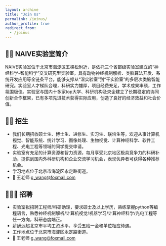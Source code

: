 ```yaml
---
layout: archive
title: "Join Us"
permalink: /joinus/
author_profile: true
redirect_from:
  - /joinus
---
```


🤖🧠 NAIVE实验室简介
-
NAIVE实验室位于北京市海淀区五棵松附近，是依托三个省部级实验室建立的“神经科学-智能科学”交叉研究型实验室，具有动物神经机制解析、类脑算法开发、系统开发应用等全链条平台，能够支撑从“湿实验室”到“干实验室”的多层次类脑智能研究。实验室人才梯队合理，科研实力雄厚，项目经费充足，学术成果丰硕，工作氛围极佳。实验室与国内十多家top大学、科研机构及央企建立了长期稳定的协同创新合作框架，已有多项先进技术获得实际应用，创造了良好的经济效益和社会价值。

👨‍🎓 招生
-
* 我们长期招收硕士生、博士生、进修生、实习生、联培生等，欢迎从事计算机视觉、智能系统、统计学习、图像处理、生物视觉、计算神经科学、软件工程、光电工程等领域的同学提交申请。
* 实验室有充足的计算资源和智力资源，每月享受北京地区极具竞争力的科研补助，提供到国内外科研机构和企业交流学习机会，表现优异者可获得各种推荐机会。
* 学习地点位于北京市海淀区永定路街道。
* 📩 王老师 g_wang@foxmail.com

🙋🏻‍♂️ 招聘
-
* 实验室拟招聘工程师/科研助理，要求硕士及以上学历，熟练掌握python等编程语言，熟悉神经机制解析/计算机视觉/机器学习/计算神经科学/光电工程等任一方向，科研态度端正。
* 薪酬远超北京市平均工资水平，享受五险一金和单位相应待遇。
* 工作地点位于北京市海淀区永定路街道。
* 📩 王老师 g_wang@foxmail.com

